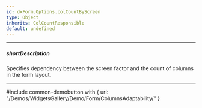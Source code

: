 ```yaml
---
id: dxForm.Options.colCountByScreen
type: Object
inherits: ColCountResponsible
default: undefined
---
```

---
##### shortDescription
Specifies dependency between the screen factor and the count of columns in the form layout.

---
#include common-demobutton with {
    url: "/Demos/WidgetsGallery/Demo/Form/ColumnsAdaptability/"
}